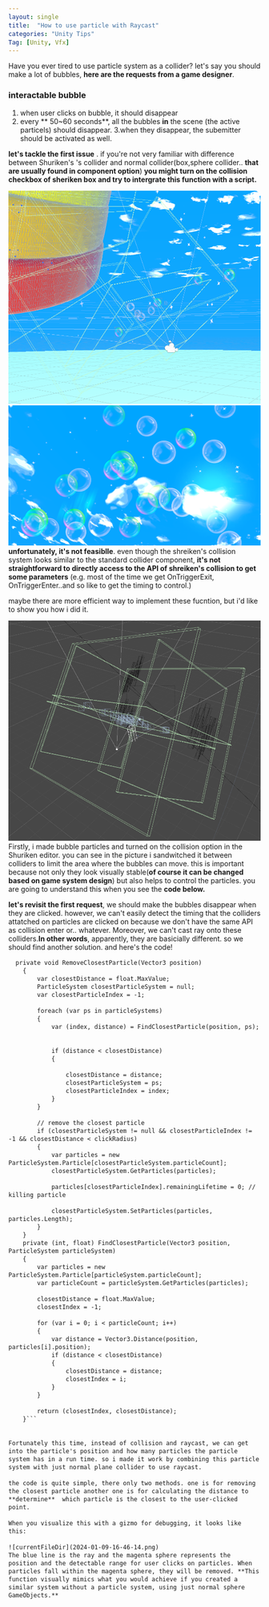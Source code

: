 ```yaml
---
layout: single
title:  "How to use particle with Raycast"
categories: "Unity Tips"
Tag: [Unity, Vfx]
---
```


Have you ever tired to use particle system as a collider?
let's say you should make a lot of bubbles,  **here are the requests from a game designer**.

### interactable bubble
1. when user clicks on bubble, it should disappear 
2. every ** 50~60 seconds**, all the bubbles **in** the scene (the active particels) should disappear. 
3.when they disappear, the subemitter should be activated as well. 


**let's tackle the first issue** .
if you're not very familiar with difference between Shuriken's 's collider and normal collider(box,sphere collider.. **that are usually found in component option**) **you might turn on the collision checkbox of sheriken box and try to intergrate this function with a script.**

![posts](2024-01-09-16-44-30.png)
![posts](2024-01-09-16-43-41.png)
**unfortunately, it's not feasiblle**. even though the shreiken's collision system looks similar to the standard collider component, **it's not straightforward to directly access to the API of shreiken's collision to get some parameters** (e.g. most of the time we get OnTriggerExit, OnTriggerEnter..and so like to get the timing to control.)


maybe there are more efficient way to implement these fucntion, but i'd like to show you how i did it.

![posts](2024-01-09-16-45-08.png)
Firstly, i made bubble particles and turned on the collision option in the Shuriken  editor. you can see in the picture i sandwitched it between colliders to limit the area where the bubbles can move. this is important because not only they look visually stable(**of course it can be changed based on game system design**) but also helps to control the particles. you are going to understand this when you see the **code below.** 

**let's revisit the first request**, we should make the bubbles disappear when they are clicked. however, we can't easily detect the timing that the colliders attatched on particles are clicked on because we don't have the same API as collision enter or.. whatever. Moreover, we can't cast ray onto these colliders.**In other words**, apparently, they are basicially different. so we should find another solution. and here's the code!

```
  private void RemoveClosestParticle(Vector3 position)
    {
        var closestDistance = float.MaxValue;
        ParticleSystem closestParticleSystem = null;
        var closestParticleIndex = -1;

        foreach (var ps in particleSystems)
        {
            var (index, distance) = FindClosestParticle(position, ps);

          
            if (distance < closestDistance)
            {
               
                closestDistance = distance;
                closestParticleSystem = ps;
                closestParticleIndex = index;
            }
        }

        // remove the closest particle
        if (closestParticleSystem != null && closestParticleIndex != -1 && closestDistance < clickRadius)
        {
            var particles = new ParticleSystem.Particle[closestParticleSystem.particleCount];
            closestParticleSystem.GetParticles(particles);

            particles[closestParticleIndex].remainingLifetime = 0; // killing particle

            closestParticleSystem.SetParticles(particles, particles.Length);
        }
    }
    private (int, float) FindClosestParticle(Vector3 position, ParticleSystem particleSystem)
    {
        var particles = new ParticleSystem.Particle[particleSystem.particleCount];
        var particleCount = particleSystem.GetParticles(particles);

        closestDistance = float.MaxValue;
        closestIndex = -1;

        for (var i = 0; i < particleCount; i++)
        {
            var distance = Vector3.Distance(position, particles[i].position);
            if (distance < closestDistance)
            {
                closestDistance = distance;
                closestIndex = i;
            }
        }

        return (closestIndex, closestDistance);
    }```


Fortunately this time, instead of collision and raycast, we can get into the particle's position and how many particles the particle system has in a run time. so i made it work by combining this particle system with just normal plane collider to use raycast.

the code is quite simple, there only two methods. one is for removing the closest particle another one is for calculating the distance to **determine**  which particle is the closest to the user-clicked point.  

When you visualize this with a gizmo for debugging, it looks like this:

![currentFileDir](2024-01-09-16-46-14.png)
The blue line is the ray and the magenta sphere represents the position and the detectable range for user clicks on particles. When particles fall within the magenta sphere, they will be removed. **This function visually mimics what you would achieve if you created a similar system without a particle system, using just normal sphere GameObjects.**